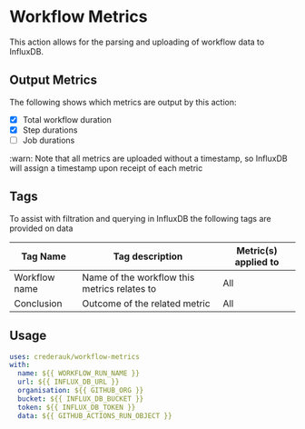 # Workflow Metrics

This action allows for the parsing and uploading of workflow data to InfluxDB.

## Output Metrics

The following shows which metrics are output by this action:

- [x] Total workflow duration
- [x] Step durations
- [ ] Job durations

:warn: Note that all metrics are uploaded without a timestamp, so InfluxDB will assign a timestamp upon receipt of each metric

## Tags

To assist with filtration and querying in InfluxDB the following tags are provided on data

| Tag Name      | Tag description                              | Metric(s) applied to |
| ------------- | -------------------------------------------- | -------------------- |
| Workflow name | Name of the workflow this metrics relates to | All                  |
| Conclusion    | Outcome of the related metric                | All                  |

## Usage

```yaml
uses: crederauk/workflow-metrics
with:
  name: ${{ WORKFLOW_RUN_NAME }}
  url: ${{ INFLUX_DB_URL }}
  organisation: ${{ GITHUB_ORG }}
  bucket: ${{ INFLUX_DB_BUCKET }}
  token: ${{ INFLUX_DB_TOKEN }}
  data: ${{ GITHUB_ACTIONS_RUN_OBJECT }}
```
